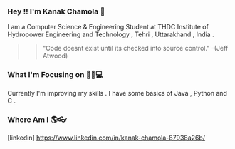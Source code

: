 ### Hey !! I'm Kanak Chamola 👋

I am a Computer Science & Engineering Student at THDC Institute of Hydropower Engineering and Technology , Tehri , Uttarakhand , India .

>> "Code doesnt exist until its checked into source control."    -(Jeff Atwood)

### What I'm Focusing on 👩‍💻💻

Currently I'm improving my skills . I have some basics of Java , Python and C .

### Where Am I 🌎👓
[linkedin] https://www.linkedin.com/in/kanak-chamola-87938a26b/
